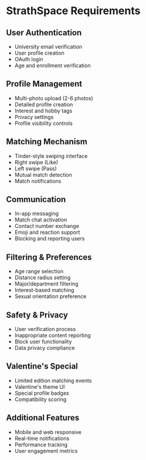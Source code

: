 # StrathSpace Requirements

## User Authentication
- University email verification
- User profile creation 
- OAuth login
- Age and enrollment verification

## Profile Management
- Multi-photo upload (2-6 photos)
- Detailed profile creation
- Interest and hobby tags
- Privacy settings
- Profile visibility controls

## Matching Mechanism
- Tinder-style swiping interface
- Right swipe (Like)
- Left swipe (Pass)
- Mutual match detection
- Match notifications

## Communication
- In-app messaging
- Match chat activation
- Contact number exchange
- Emoji and reaction support
- Blocking and reporting users

## Filtering & Preferences
- Age range selection
- Distance radius setting
- Major/department filtering
- Interest-based matching
- Sexual orientation preference

## Safety & Privacy
- User verification process
- Inappropriate content reporting
- Block user functionality
- Data privacy compliance

## Valentine's Special
- Limited edition matching events
- Valentine's theme UI
- Special profile badges
- Compatibility scoring

## Additional Features
- Mobile and web responsive
- Real-time notifications
- Performance tracking
- User engagement metrics



